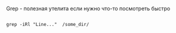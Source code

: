 ﻿Grep -  полезная утелита если нужно что-то посмотреть быстро 

```

grep -iRl "Line..."  /some_dir/

```
